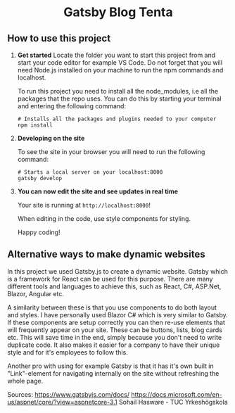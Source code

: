 
<h1 align="center">
  Gatsby Blog Tenta
</h1>

## How to use this project

1.  **Get started**
    Locate the folder you want to start this project from and start your code editor for example VS Code.
    Do not forget that you will need Node.js installed on your machine to run the npm commands and localhost.

    To run this project you need to install all the node_modules, i.e all the packages that the repo uses.
    You can do this by starting your terminal and entering the following command:

    ```shell
    # Installs all the packages and plugins needed to your computer
    npm install
    ```

1.  **Developing on the site**

    To see the site in your browser you will need to run the following command:

    ```shell
    # Starts a local server on your localhost:8000
    gatsby develop
    ```

1.  **You can now edit the site and see updates in real time**

    Your site is running at `http://localhost:8000`!

    When editing in the code, use style components for styling.

    Happy coding!


## Alternative ways to make dynamic websites

  In this project we used Gatsby.js to create a dynamic website. Gatsby which is a framework for React can be used for this purpose. 
  There are many different tools and languages to achieve this, such as React, C#, ASP.Net, Blazor, Angular etc.

  A similarity between these is that you use components to do both layout and styles. I have personally used Blazor C# which is very similar to Gatsby.
  If these components are setup correctly you can then re-use elements that will frequently appear on your site. These can be buttons, lists, blog cards etc.
  This will save time in the end, simply because you don't need to write duplicate code. It also makes it easier for a company to have their unique style and for it's employees to follow this.

  Another pro with using for example Gatsby is that it has it's own built in "Link"-element for navigating internally on the site without refreshing the whole page.

  Sources:
  https://www.gatsbyjs.com/docs/
  https://docs.microsoft.com/en-us/aspnet/core/?view=aspnetcore-3.1
  Sohail Hasware - TUC Yrkeshögskola


